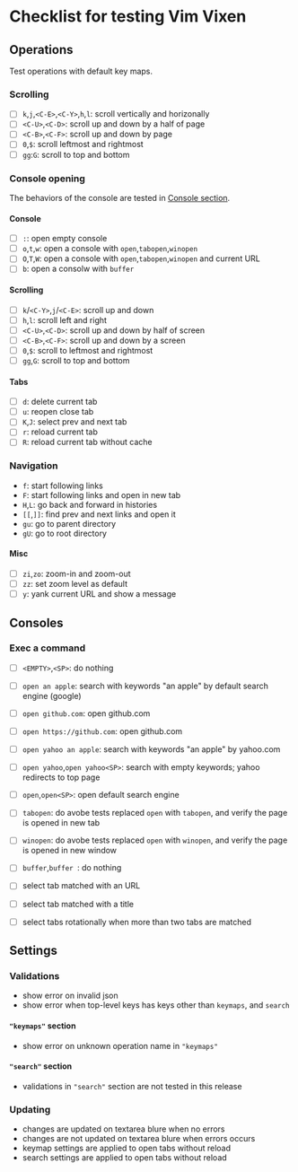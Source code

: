 # Checklist for testing Vim Vixen

## Operations

Test operations with default key maps.

### Scrolling

- [ ] `k`,`j`,`<C-E>`,`<C-Y>`,`h`,`l`: scroll vertically and horizonally
- [ ] `<C-U>`,`<C-D>`: scroll up and down by a half of page
- [ ] `<C-B>`,`<C-F>`: scroll up and down by page
- [ ] `0`,`$`: scroll leftmost and rightmost
- [ ] `gg`:`G`: scroll to top and bottom

### Console opening

The behaviors of the console are tested in [Console section](#consoles).

#### Console

- [ ] `:`: open empty console
- [ ] `o`,`t`,`w`: open a console with `open`,`tabopen`,`winopen`
- [ ] `O`,`T`,`W`: open a console with `open`,`tabopen`,`winopen` and current URL
- [ ] `b`: open a consolw with `buffer`

#### Scrolling

- [ ] `k`/`<C-Y>`,`j`/`<C-E>`: scroll up and down
- [ ] `h`,`l`: scroll left and right
- [ ] `<C-U>`,`<C-D>`: scroll up and down by half of screen
- [ ] `<C-B>`,`<C-F>`: scroll up and down by a screen
- [ ] `0`,`$`: scroll to leftmost and rightmost
- [ ] `gg`,`G`: scroll to top and bottom

#### Tabs
- [ ] `d`: delete current tab
- [ ] `u`: reopen close tab
- [ ] `K`,`J`: select prev and next tab
- [ ] `r`: reload current tab
- [ ] `R`: reload current tab without cache

### Navigation
- `f`: start following links
- `F`: start following links and open in new tab
- `H`,`L`: go back and forward in histories
- `[[`,`]]`: find prev and next links and open it
- `gu`: go to parent directory
- `gU`: go to root directory

#### Misc
- [ ] `zi`,`zo`: zoom-in and zoom-out
- [ ] `zz`: set zoom level as default
- [ ] `y`: yank current URL and show a message

## Consoles

### Exec a command

- [ ] `<EMPTY>`,`<SP>`: do nothing


- [ ] `open an apple`: search with keywords "an apple" by default search engine (google)
- [ ] `open github.com`: open github.com
- [ ] `open https://github.com`: open github.com
- [ ] `open yahoo an apple`: search with keywords "an apple" by yahoo.com
- [ ] `open yahoo`,`open yahoo<SP>`: search with empty keywords; yahoo redirects to top page
- [ ] `open`,`open<SP>`: open default search engine


- [ ] `tabopen`: do avobe tests replaced `open` with `tabopen`, and verify the page is opened in new tab
- [ ] `winopen`: do avobe tests replaced `open` with `winopen`, and verify the page is opened in new window


- [ ] `buffer`,`buffer `: do nothing
- [ ] select tab matched with an URL
- [ ] select tab matched with a title
- [ ] select tabs rotationally when more than two tabs are matched

## Settings

### Validations

- show error on invalid json
- show error when top-level keys has keys other than `keymaps`, and `search`

#### `"keymaps"` section

- show error on unknown operation name in `"keymaps"`

#### `"search"` section

- validations in `"search"` section are not tested in this release

### Updating

- changes are updated on textarea blure when no errors
- changes are not updated on textarea blure when errors occurs
- keymap settings are applied to open tabs without reload
- search settings are applied to open tabs without reload
